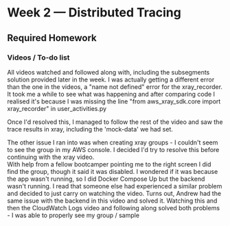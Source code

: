 # Week 2 — Distributed Tracing

## Required Homework

### Videos / To-do list

All videos watched and followed along with, including the subsegments solution provided later in the week.  I was actually getting a different error than the one in the videos, a "name not defined" error for the xray_recorder.  It took me a while to see what was happening and after comparing code I realised it's because I was missing the line "from aws_xray_sdk.core import xray_recorder" in user_activities.py

Once I'd resolved this, I managed to follow the rest of the video and saw the trace results in xray, including the 'mock-data' we had set.

The other issue I ran into was when creating xray groups - I couldn't seem to see the group in my AWS console.  I decided I'd try to resolve this before continuing with the xray video.  
With help from a fellow bootcamper pointing me to the right screen I did find the group, though it said it was disabled.  I wondered if it was because the app wasn't running, so I did Docker Compose Up but the backend wasn't running.  I read that someone else had experienced a similar problem and decided to just carry on watching the video.  Turns out, Andrew had the same issue with the backend in this video and solved it.  Watching this and then the CloudWatch Logs video and following along solved both problems - I was able to properly see my group / sample 
